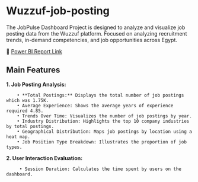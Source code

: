 # Wuzzuf-job-posting
The JobPulse Dashboard Project is designed to analyze and visualize job posting data from the Wuzzuf platform. Focused on analyzing recruitment trends, in-demand competencies, and job opportunities across Egypt.

🔗 [Power BI Report Link](https://app.powerbi.com/view?r=eyJrIjoiNzg4YzM5ZTYtZjVjYS00OWY2LTk2OGEtNjk0OWUxYWVmMjk5IiwidCI6Ijk1Y2Q0NmVkLTYwMzktNDczOC04NTA3LWQ0ODYxNjBkZWIyZSJ9)

## Main Features
 **1. Job Posting Analysis:**    
 
        • **Total Postings:** Displays the total number of job postings which was 1.75K.     
        • Average Experience: Shows the average years of experience required 4.85.   
        • Trends Over Time: Visualizes the number of job postings by year.   
        • Industry Distribution: Highlights the top 10 company industries by total postings.   
        • Geographical Distribution: Maps job postings by location using a heat map.   
        • Job Position Type Breakdown: Illustrates the proportion of job types.    

 **2. User Interaction Evaluation:**

         • Session Duration: Calculates the time spent by users on the dashboard. 






